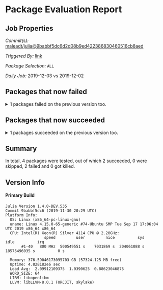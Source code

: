 # Package Evaluation Report

## Job Properties

*Commit(s):* [maleadt/julia@9babbf5dc6d2d08b9ed422386830460516cb8aed](https://github.com/maleadt/julia/commit/9babbf5dc6d2d08b9ed422386830460516cb8aed)

*Triggered By:* [link](https://github.com/maleadt/julia/commit/9babbf5dc6d2d08b9ed422386830460516cb8aed#commitcomment-36246838)

*Package Selection:* `ALL`

*Daily Job:* 2019-12-03 vs 2019-12-02

## Packages that now failed

<details><summary>1 packages failed on the previous version too.</summary>
<p>
    </p>
    </details>


## Packages that now succeeded

<details><summary>1 packages succeeded on the previous version too.</summary>
<p>
    </p>
    </details>


## Summary

In total, 4 packages were tested, out of which 2 succeeded, 0 were skipped, 2 failed and 0 got killed.


## Version Info

#### Primary Build

```
Julia Version 1.4.0-DEV.535
Commit 9babbf5dc6 (2019-11-30 20:29 UTC)
Platform Info:
  OS: Linux (x86_64-pc-linux-gnu)
  uname: Linux 4.15.0-65-generic #74-Ubuntu SMP Tue Sep 17 17:06:04 UTC 2019 x86_64 x86_64
  CPU: Intel(R) Xeon(R) Silver 4114 CPU @ 2.20GHz: 
                 speed         user         nice          sys         idle          irq
       #1-40   800 MHz  500549551 s    7031869 s  204061088 s  18575496035 s          0 s
       
  Memory: 376.59046173095703 GB (57324.125 MB free)
  Uptime: 4.828182e6 sec
  Load Avg:  2.09912109375  1.0390625  0.88623046875
  WORD_SIZE: 64
  LIBM: libopenlibm
  LLVM: libLLVM-8.0.1 (ORCJIT, skylake)

```
<!-- Generated on 2019-12-03T09:52:36.647 -->
